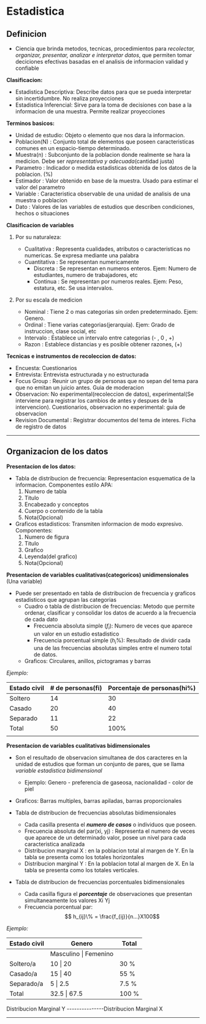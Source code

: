 # Estadistica

## Definicion

- Ciencia que brinda metodos, tecnicas, procedimientos para *recolectar, organizar, presentar, analizar e interpretar datos*, que permiten tomar deciciones efectivas basadas en el analisis de informacion validad y confiable

**Clasificacion:**
- Estadistica Descriptiva: Describe datos para que se pueda interpretar sin incertidumbre. No realiza proyecciones
- Estadistica Inferencial:  Sirve para la toma de decisiones con base a la informacion de una muestra. Permite realizar proyecciones

**Terminos basicos:**
- Unidad de estudio: Objeto o elemento que nos dara la informacion.
- Poblacion(N) : Conjunto total de elementos que poseen caracteristicas comunes en un espacio-tiempo determinado.
- Muestra(n) : Subconjunto de la poblacion donde realmente se hara la medicion. Debe ser *representativa y adecuada*(cantidad justa)
- Parametro : Indicador o medida estadisticas obtenida de los datos de la poblacion. (%)
- Estimador : Valor obtenido en base de la muestra. Usado para estimar el valor del parametro
- Variable : Caracteristica observable de una unidad de analisis de una muestra o poblacion
- Dato : Valores de las variables de estudios que describen condiciones, hechos o situaciones

**Clasificacion de variables**
1. Por su naturaleza:
	- Cualitativa : Representa cualidades, atributos o caracteristicas no numericas. Se expresa mediante una palabra
	- Cuantitativa : Se representan numericamente
		- Discreta : Se representan en numeros enteros. Ejem: Numero de estudiantes, numero de trabajadores, etc
		- Continua : Se representan por numeros reales. Ejem: Peso, estatura, etc. Se usa intervalos.
	
2. Por su escala de medicion
	- Nominal : Tiene 2 o mas categorias sin orden predeterminado. Ejem: Genero.
	- Ordinal : Tiene varias categorias(jerarquia). Ejem: Grado de instruccion, clase social, etc
	- Intervalo : Establece un intervalo entre categorias (- , 0 , +)
	- Razon : Establece distancias y es posible obtener razones, (+)

**Tecnicas e instrumentos de recoleccion de datos:**
- Encuesta: Cuestionarios
- Entrevista: Entrevista estructurada y no estructurada
- Focus Group : Reunir un grupo de personas que no sepan del tema para que no emitan un juicio antes. Guia de moderacion
- Observacion: No experimental(recoleccion de datos), experimental(Se interviene para registrar los cambios de antes y despues de la intervencion). Cuestionarios, observacion no experimental: guia de observacion
- Revision Documental : Registrar documentos del tema de interes. Ficha de registro de datos

--- 

## Organizacion de los datos

**Presentacion de los datos:**
- Tabla de distribucion de frecuencia: Representacion esquematica de la informacion. Componentes estilo APA:
	1. Numero de tabla
	2. Titulo
	3. Encabezado y conceptos
	4. Cuerpo o contenido de la tabla
	5. Nota(Opcional)
- Graficos estadisticos: Transmiten informacion de modo expresivo. Componentes:
	1. Numero de figura
	2. Titulo
	3. Grafico
	4. Leyenda(del grafico)
	5. Nota(Opcional)

**Presentacion de variables cualitativas(categoricos) unidimensionales** (Una variable)
- Puede ser presentado en tabla de distribucion de frecuencia y graficos estadisticos que agrupan las categorias
	- Cuadro o tabla de distribucion de frecuencias: Metodo que permite ordenar, clasificar y consolidar los datos de acuerdo a la frecuencia de cada dato
		- Frecuencia absoluta simple ($f_i$): Numero de veces que aparece un valor en un estudio estadistico
		- Frecuencia porcentual simple ($h_i\%$):  Resultado de dividir cada una de las frecuencias absolutas simples entre el numero total de datos.
	-  Graficos: Circulares, anillos, pictogramas y barras
	
 *Ejemplo:*
 
| Estado civil | # de personas(fi) | Porcentaje de personas(hi%) |
| ---- | ---- | ---- |
| Soltero | 14 | 30 |
| Casado | 20 | 40 |
| Separado | 11 | 22 |
| Total | 50 | 100% |
|  |  |  |

**Presentacion de variables cualitativas bidimensionales**
- Son el resultado de observacion simultanea de dos caracteres en la unidad de estudios que forman un conjunto de pares, que se llama *variable estadistica bidimensional*
	- Ejemplo: Genero - preferencia de gaseosa, nacionalidad - color de piel
	
- Graficos: Barras multiples, barras apiladas, barras proporcionales
- Tabla de distribucion de frecuencias absolutas bidimensionales
	- Cada casilla presenta el ***numero de casos*** o individuos que poseen. 
	- Frecuencia absoluta del par(xi, yj) : Representa el numero de veces que aparece de un determinado valor, posee un nivel para cada caracteristica analizada
	- Distribucion marginal X : en la poblacion total al margen de Y. En la tabla se presenta como los totales horizontales
	- Distribucion marginal Y : En la poblacion total al margen de X. En la tabla se presenta como los totales verticales.
- Tabla de distribucion de frecuencias porcentuales bidimensionales
	- Cada casilla figura el ***porcentaje*** de observaciones que presentan simultaneamente los valores Xi Yj
	- Frecuencia porcentual par: $$ h_{ij}\% = \frac{f_{ij}}{n...}X100$$

*Ejemplo:*

| Estado civil | Genero | Total |
| ---- | ---- | ---- |
|  | Masculino \| Femenino |  |
| Soltero/a | 10        \|      20 | 30 % |
| Casado/a | 15        \|      40 | 55 % |
| Separado/a | 5          \|      2.5 | 7.5 % |
| Total | 32.5     \|      67.5 | 100 % |
 Distribucion Marginal Y ---------------Distribucion Marginal X

---

 